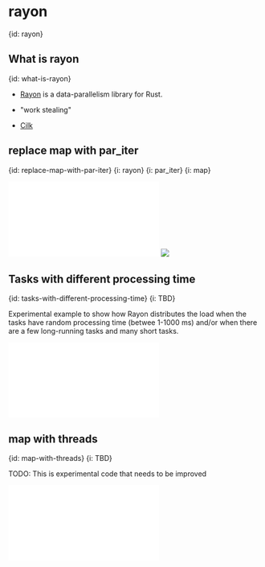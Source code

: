 # rayon
{id: rayon}

## What is rayon
{id: what-is-rayon}

* [Rayon](https://crates.io/crates/rayon) is a data-parallelism library for Rust.

* "work stealing"
* [Cilk](https://en.wikipedia.org/wiki/Cilk)

## replace map with par_iter
{id: replace-map-with-par-iter}
{i: rayon}
{i: par_iter}
{i: map}

![](examples/rayon/par-iter/src/main.rs)
![](examples/rayon/par-iter/out.out)


## Tasks with different processing time
{id: tasks-with-different-processing-time}
{i: TBD}

Experimental example to show how Rayon distributes the load when the tasks have random processing time
(betwee 1-1000 ms) and/or when there are a few long-running tasks and many short tasks.

![](examples/rayon/tasks-with-random-time/src/main.rs)


## map with threads
{id: map-with-threads}
{i: TBD}

TODO: This is experimental code that needs to be improved

![](examples/rayon/map-thread/src/main.rs)


